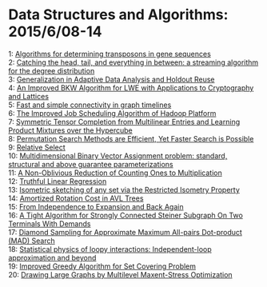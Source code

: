 # Data Structures and Algorithms: 2015/6/08-14  
1: [Algorithms for determining transposons in gene sequences](https://doi.org/10.48550/arXiv.1506.02424)  
2: [Catching the head, tail, and everything in between: a streaming  algorithm for the degree distribution](https://doi.org/10.48550/arXiv.1506.02574)  
3: [Generalization in Adaptive Data Analysis and Holdout Reuse](https://doi.org/10.48550/arXiv.1506.02629)  
4: [An Improved BKW Algorithm for LWE with Applications to Cryptography and  Lattices](https://doi.org/10.48550/arXiv.1506.02717)  
5: [Fast and simple connectivity in graph timelines](https://doi.org/10.48550/arXiv.1506.02973)  
6: [The Improved Job Scheduling Algorithm of Hadoop Platform](https://doi.org/10.48550/arXiv.1506.03004)  
7: [Symmetric Tensor Completion from Multilinear Entries and Learning  Product Mixtures over the Hypercube](https://doi.org/10.48550/arXiv.1506.03137)  
8: [Permutation Search Methods are Efficient, Yet Faster Search is Possible](https://doi.org/10.48550/arXiv.1506.03163)  
9: [Relative Select](https://doi.org/10.48550/arXiv.1506.03262)  
10: [Multidimensional Binary Vector Assignment problem: standard, structural  and above guarantee parameterizations](https://doi.org/10.48550/arXiv.1506.03282)  
11: [A Non-Oblivious Reduction of Counting Ones to Multiplication](https://doi.org/10.48550/arXiv.1506.03473)  
12: [Truthful Linear Regression](https://doi.org/10.48550/arXiv.1506.03489)  
13: [Isometric sketching of any set via the Restricted Isometry Property](https://doi.org/10.48550/arXiv.1506.03521)  
14: [Amortized Rotation Cost in AVL Trees](https://doi.org/10.48550/arXiv.1506.03528)  
15: [From Independence to Expansion and Back Again](https://doi.org/10.48550/arXiv.1506.03676)  
16: [A Tight Algorithm for Strongly Connected Steiner Subgraph On Two  Terminals With Demands](https://doi.org/10.48550/arXiv.1506.03760)  
17: [Diamond Sampling for Approximate Maximum All-pairs Dot-product (MAD)  Search](https://doi.org/10.48550/arXiv.1506.03872)  
18: [Statistical physics of loopy interactions: Independent-loop  approximation and beyond](https://doi.org/10.48550/arXiv.1506.03935)  
19: [Improved Greedy Algorithm for Set Covering Problem](https://doi.org/10.48550/arXiv.1506.04220)  
20: [Drawing Large Graphs by Multilevel Maxent-Stress Optimization](https://doi.org/10.48550/arXiv.1506.04383)  